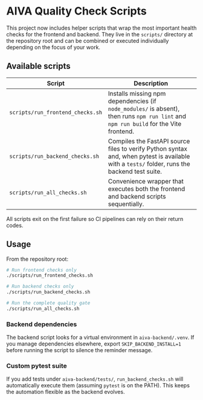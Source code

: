 # AIVA Quality Check Scripts

This project now includes helper scripts that wrap the most important health checks for the frontend and backend. They live in the `scripts/` directory at the repository root and can be combined or executed individually depending on the focus of your work.

## Available scripts

| Script | Description |
| --- | --- |
| `scripts/run_frontend_checks.sh` | Installs missing npm dependencies (if `node_modules/` is absent), then runs `npm run lint` and `npm run build` for the Vite frontend. |
| `scripts/run_backend_checks.sh` | Compiles the FastAPI source files to verify Python syntax and, when pytest is available with a `tests/` folder, runs the backend test suite. |
| `scripts/run_all_checks.sh` | Convenience wrapper that executes both the frontend and backend scripts sequentially. |

All scripts exit on the first failure so CI pipelines can rely on their return codes.

## Usage

From the repository root:

```bash
# Run frontend checks only
./scripts/run_frontend_checks.sh

# Run backend checks only
./scripts/run_backend_checks.sh

# Run the complete quality gate
./scripts/run_all_checks.sh
```

### Backend dependencies

The backend script looks for a virtual environment in `aiva-backend/.venv`. If you manage dependencies elsewhere, export `SKIP_BACKEND_INSTALL=1` before running the script to silence the reminder message.

### Custom pytest suite

If you add tests under `aiva-backend/tests/`, `run_backend_checks.sh` will automatically execute them (assuming `pytest` is on the PATH). This keeps the automation flexible as the backend evolves.
